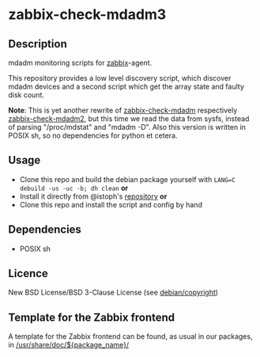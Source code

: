 # zabbix-check-mdadm3

## Description

mdadm monitoring scripts for [zabbix](https://zabbix.com)-agent.

This repository provides a low level discovery script, which discover mdadm devices and a second script which get the array state and faulty disk count.

**Note**: This is yet another rewrite of [zabbix-check-mdadm](https://github.com/zabbix-deb/debs/tree/master/debs/zabbix-check/zabbix-check-mdadm) respectively [zabbix-check-mdadm2](https://github.com/zabbix-deb/zabbix-check-mdadm2), but this time we read the data from sysfs, instead of parsing "/proc/mdstat" and "mdadm -D". Also this version is written in POSIX sh, so no dependencies for python et cetera.

## Usage

* Clone this repo and build the debian package yourself with `LANG=C debuild -us -uc -b; dh clean`
**or**
* Install it directly from @istoph's [repository](https://blog.chr.istoph.de/repository/)
**or**
* Clone this repo and install the script and config by hand

## Dependencies

* POSIX sh

## Licence

New BSD License/BSD 3-Clause License (see [debian/copyright](debian/copyright))

## Template for the Zabbix frontend

A template for the Zabbix frontend can be found, as usual in our packages, in [/usr/share/doc/${package_name}/](usr/share/doc/zabbix-check-mdadm3/examples/)

